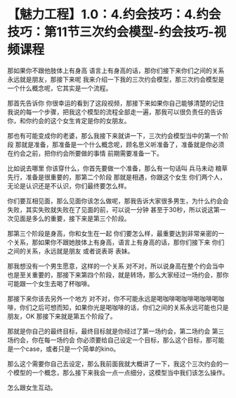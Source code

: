 # 【魅力工程】1.0：4.约会技巧：4.约会技巧：第11节三次约会模型-约会技巧-视频课程

那如果你不跟他肢体上有身高 语言上有身高的话，那你们接下来你们之间的关系永远就是朋友，那接下来呢 我来介绍一下我的三次约会模型，那三次约会模型是一个什么概念呢，它其实是一个流程。

那首先告诉你 你很幸运的看到了这段视频，那接下来如果你自己能够清楚的记住我说的每一个步骤，把我这个模型的流程全部走一遍，那我可以很负责任的告诉你，和你约会的这个女生肯定是你的女朋友。

那也有可能变成你的老婆，那么我接下来就讲一下，三次约会模型当中的第一个阶段 那就是准备，那准备是一个什么概念呢，顾名思义听准备了，准备就是你必须在约会之前，把你约会所要做的事情 前期需要准备一下。

比如说去哪里 你该穿什么，你首先要做一个准备，那么有一句话叫 兵马未动 粮草先行，准备是很重要的，那第二个阶段 那就是相遇，你跟这个女生 你们两个人，无论是认识还是不认识，你们最终要怎么样。

你们要互相见面，那么见面你该怎么做呢，那我告诉大家很多男生，为什么约会会失败，其实失败就失败在了见面的前，可以说一分钟 甚至于30秒，所以说这第一次见面是多么的重要，接下来是第三个阶段。

那第三个阶段是身高，你和女生在一起 你们要怎么样，最重要达到非常亲密的一个关系，那如果你不跟她肢体上有身高，语言上有身高的话，那你们接下来 你们之间的关系，永远就是朋友 或者说表哥 表妹。

那我想没有一个男生愿意，这样的一个关系 对不对，所以说身高在整个约会当中也是至关重要的，那接下来第四个阶段，就是转场，那么大家经过一场约会，那你可能跟一个女生去喝了杯咖啡。

那接下来你该去另外一个地方 对不对，你不可能永远是喝咖啡喝咖啡喝咖啡喝咖啡，你们之后可想而知，如果你光是喝咖啡的话，你们之间的关系永远可能也只是朋友，OK 那接下来就是第五个阶段了。

那就是你自己的最终目标，最终目标就是你经过了第一场约会，第二场约会 第三场约会，你在每一场约会 你必须要给自己设定一个目标，那么这个目标，那可能是一个case，或者只是一个简单的kino。

那么这个需要你自己去设定，那么我前面我就大概讲了一下，我这个三次约会的一个模型的一个概念，那么接下来我会一点一点细分，这模型当中我们该怎么操作。

怎么跟女生互动。